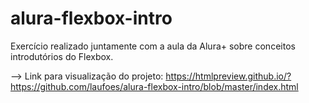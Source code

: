 # alura-flexbox-intro
Exercício realizado juntamente com a aula da Alura+ sobre conceitos introdutórios do Flexbox.

--> Link para visualização do projeto: https://htmlpreview.github.io/?https://github.com/laufoes/alura-flexbox-intro/blob/master/index.html
